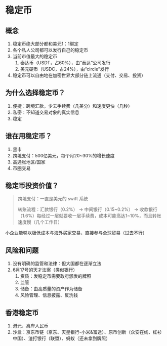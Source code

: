 # 稳定币

## 概念

1. 稳定币绝大部分都和美元1：1绑定
2. 各个私人公司都可以发行自己的稳定币
3. 当前市值最大的稳定币
   1. 泰达币（USDT，占60%），由“泰达”公司发行
   2. 美元硬币（USDC，占24%），由“circle”发行
4. 稳定币可以自由地在加密世界大部分链上流通（支付、交易、投资）



## 为什么选择稳定币？

1. 便捷：跨境汇款，少去手续费（几美分）和速度更快（几秒）
2. 私密：不知道交易对象的真实信息
3. 稳定



## 谁在用稳定币？

1. 黑市
2. 跨境支付：500亿美元，每个月20\~30%的增长速度
3. 高通胀地区/国家
4. 币圈交易



## 稳定币投资价值？

> 跨境支付：一直是美元的 swift 系统
>
> 转账流程：汇款银行（0.2%） -> 中间银行（0.15\~0.2%） -> 收款银行（1.6%）每经过一层就要收一层手续费，成本可能高达1\~10%，而且转账速度慢（几个工作日）

&#x20;小企业能够以极低成本与海外买家交易，直接参与全球贸易（过去不行）



## 风险和问题

1. 没有明确的监管和法律：但大国都在逐渐立法
2. 6月17号的天才法案（类似银行）
   1. 资质：发稳定币需要政府颁发的牌照
   2. 监管
   3. 储备：由高质量的资产作为储备
   4. 风险管理、信息披露、反洗钱



## 香港稳定币

1. 港元、离岸人民币
2. 沙盒：京东币链（京东、天星银行-小米&富途）、原币创新（众安在线、红衫中国）、渣打银行（联盟）、蚂蚁（还未拿到牌照）
